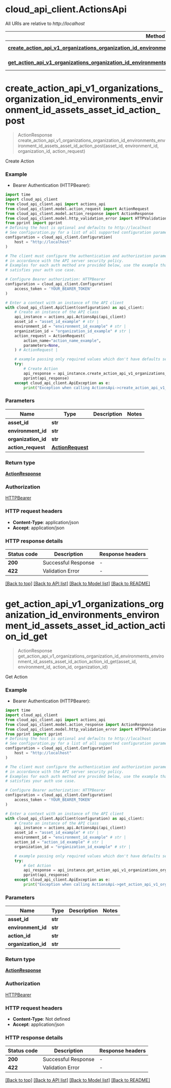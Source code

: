 # cloud_api_client.ActionsApi

All URIs are relative to *http://localhost*

Method | HTTP request | Description
------------- | ------------- | -------------
[**create_action_api_v1_organizations_organization_id_environments_environment_id_assets_asset_id_action_post**](ActionsApi.md#create_action_api_v1_organizations_organization_id_environments_environment_id_assets_asset_id_action_post) | **POST** /api/v1/organizations/{organization_id}/environments/{environment_id}/assets/{asset_id}/action | Create Action
[**get_action_api_v1_organizations_organization_id_environments_environment_id_assets_asset_id_action_action_id_get**](ActionsApi.md#get_action_api_v1_organizations_organization_id_environments_environment_id_assets_asset_id_action_action_id_get) | **GET** /api/v1/organizations/{organization_id}/environments/{environment_id}/assets/{asset_id}/action/{action_id} | Get Action


# **create_action_api_v1_organizations_organization_id_environments_environment_id_assets_asset_id_action_post**
> ActionResponse create_action_api_v1_organizations_organization_id_environments_environment_id_assets_asset_id_action_post(asset_id, environment_id, organization_id, action_request)

Create Action

### Example

* Bearer Authentication (HTTPBearer):

```python
import time
import cloud_api_client
from cloud_api_client.api import actions_api
from cloud_api_client.model.action_request import ActionRequest
from cloud_api_client.model.action_response import ActionResponse
from cloud_api_client.model.http_validation_error import HTTPValidationError
from pprint import pprint
# Defining the host is optional and defaults to http://localhost
# See configuration.py for a list of all supported configuration parameters.
configuration = cloud_api_client.Configuration(
    host = "http://localhost"
)

# The client must configure the authentication and authorization parameters
# in accordance with the API server security policy.
# Examples for each auth method are provided below, use the example that
# satisfies your auth use case.

# Configure Bearer authorization: HTTPBearer
configuration = cloud_api_client.Configuration(
    access_token = 'YOUR_BEARER_TOKEN'
)

# Enter a context with an instance of the API client
with cloud_api_client.ApiClient(configuration) as api_client:
    # Create an instance of the API class
    api_instance = actions_api.ActionsApi(api_client)
    asset_id = "asset_id_example" # str | 
    environment_id = "environment_id_example" # str | 
    organization_id = "organization_id_example" # str | 
    action_request = ActionRequest(
        action_name="action_name_example",
        parameters=None,
    ) # ActionRequest | 

    # example passing only required values which don't have defaults set
    try:
        # Create Action
        api_response = api_instance.create_action_api_v1_organizations_organization_id_environments_environment_id_assets_asset_id_action_post(asset_id, environment_id, organization_id, action_request)
        pprint(api_response)
    except cloud_api_client.ApiException as e:
        print("Exception when calling ActionsApi->create_action_api_v1_organizations_organization_id_environments_environment_id_assets_asset_id_action_post: %s\n" % e)
```


### Parameters

Name | Type | Description  | Notes
------------- | ------------- | ------------- | -------------
 **asset_id** | **str**|  |
 **environment_id** | **str**|  |
 **organization_id** | **str**|  |
 **action_request** | [**ActionRequest**](ActionRequest.md)|  |

### Return type

[**ActionResponse**](ActionResponse.md)

### Authorization

[HTTPBearer](../README.md#HTTPBearer)

### HTTP request headers

 - **Content-Type**: application/json
 - **Accept**: application/json


### HTTP response details

| Status code | Description | Response headers |
|-------------|-------------|------------------|
**200** | Successful Response |  -  |
**422** | Validation Error |  -  |

[[Back to top]](#) [[Back to API list]](../README.md#documentation-for-api-endpoints) [[Back to Model list]](../README.md#documentation-for-models) [[Back to README]](../README.md)

# **get_action_api_v1_organizations_organization_id_environments_environment_id_assets_asset_id_action_action_id_get**
> ActionResponse get_action_api_v1_organizations_organization_id_environments_environment_id_assets_asset_id_action_action_id_get(asset_id, environment_id, action_id, organization_id)

Get Action

### Example

* Bearer Authentication (HTTPBearer):

```python
import time
import cloud_api_client
from cloud_api_client.api import actions_api
from cloud_api_client.model.action_response import ActionResponse
from cloud_api_client.model.http_validation_error import HTTPValidationError
from pprint import pprint
# Defining the host is optional and defaults to http://localhost
# See configuration.py for a list of all supported configuration parameters.
configuration = cloud_api_client.Configuration(
    host = "http://localhost"
)

# The client must configure the authentication and authorization parameters
# in accordance with the API server security policy.
# Examples for each auth method are provided below, use the example that
# satisfies your auth use case.

# Configure Bearer authorization: HTTPBearer
configuration = cloud_api_client.Configuration(
    access_token = 'YOUR_BEARER_TOKEN'
)

# Enter a context with an instance of the API client
with cloud_api_client.ApiClient(configuration) as api_client:
    # Create an instance of the API class
    api_instance = actions_api.ActionsApi(api_client)
    asset_id = "asset_id_example" # str | 
    environment_id = "environment_id_example" # str | 
    action_id = "action_id_example" # str | 
    organization_id = "organization_id_example" # str | 

    # example passing only required values which don't have defaults set
    try:
        # Get Action
        api_response = api_instance.get_action_api_v1_organizations_organization_id_environments_environment_id_assets_asset_id_action_action_id_get(asset_id, environment_id, action_id, organization_id)
        pprint(api_response)
    except cloud_api_client.ApiException as e:
        print("Exception when calling ActionsApi->get_action_api_v1_organizations_organization_id_environments_environment_id_assets_asset_id_action_action_id_get: %s\n" % e)
```


### Parameters

Name | Type | Description  | Notes
------------- | ------------- | ------------- | -------------
 **asset_id** | **str**|  |
 **environment_id** | **str**|  |
 **action_id** | **str**|  |
 **organization_id** | **str**|  |

### Return type

[**ActionResponse**](ActionResponse.md)

### Authorization

[HTTPBearer](../README.md#HTTPBearer)

### HTTP request headers

 - **Content-Type**: Not defined
 - **Accept**: application/json


### HTTP response details

| Status code | Description | Response headers |
|-------------|-------------|------------------|
**200** | Successful Response |  -  |
**422** | Validation Error |  -  |

[[Back to top]](#) [[Back to API list]](../README.md#documentation-for-api-endpoints) [[Back to Model list]](../README.md#documentation-for-models) [[Back to README]](../README.md)

